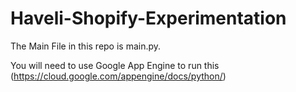 # Haveli-Shopify-Experimentation

The Main File in this repo is main.py. 

You will need to use Google App Engine to run this (https://cloud.google.com/appengine/docs/python/)